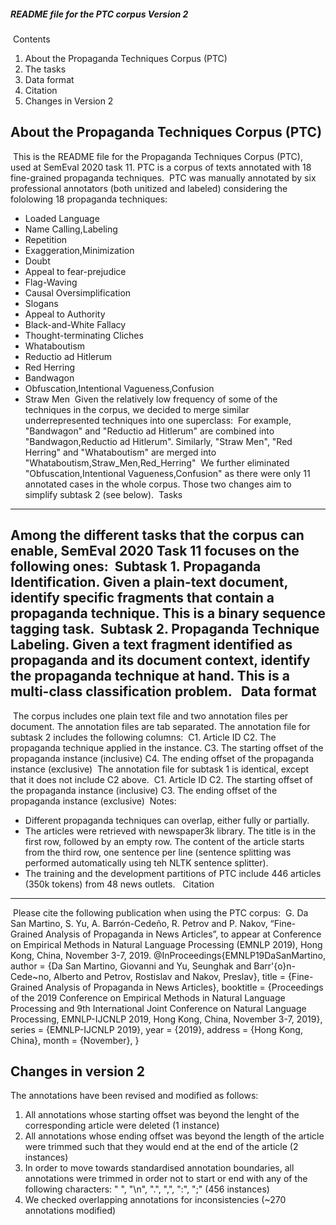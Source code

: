 ##### README file for the PTC corpus Version 2
​
Contents
​
1. About the Propaganda Techniques Corpus (PTC)
2. The tasks
3. Data format
4. Citation
5. Changes in Version 2


About the Propaganda Techniques Corpus (PTC)
--------------------------------------------
​
This is the README file for the Propaganda Techniques Corpus (PTC), used at SemEval 2020 task 11. PTC is a corpus of texts annotated with 18 fine-grained propaganda techniques.
​
PTC was manually annotated by six professional annotators (both unitized and labeled) considering the fololowing 18 propaganda techniques:
​
* Loaded Language
* Name Calling,Labeling
* Repetition
* Exaggeration,Minimization
* Doubt
* Appeal to fear-prejudice
* Flag-Waving
* Causal Oversimplification
* Slogans
* Appeal to Authority
* Black-and-White Fallacy
* Thought-terminating Cliches
* Whataboutism
* Reductio ad Hitlerum
* Red Herring
* Bandwagon
* Obfuscation,Intentional Vagueness,Confusion
* Straw Men
​
Given the relatively low frequency of some of the techniques in the corpus, we decided to merge similar underrepresented techniques into one superclass:
​
For example, "Bandwagon" and "Reductio ad Hitlerum" are combined into "Bandwagon,Reductio ad Hitlerum".
Similarly, "Straw Men", "Red Herring" and "Whataboutism" are merged into "Whataboutism,Straw_Men,Red_Herring"
​
We further eliminated "Obfuscation,Intentional Vagueness,Confusion" as there were only 11 annotated cases in the whole corpus. Those two changes aim to simplify subtask 2 (see below). 
​
Tasks
--------------------------------------------
Among the different tasks that the corpus can enable, SemEval 2020 Task 11 focuses on the following ones:
​
Subtask 1. Propaganda Identification.
Given a plain-text document, identify specific fragments that contain a propaganda technique. This is a binary sequence tagging task.
​
Subtask 2. Propaganda Technique Labeling.
Given a text fragment identified as propaganda and its document context, identify the propaganda technique at hand. This is a multi-class classification problem.
​
​
Data format
--------------------------------------------
​
The corpus includes one plain text file and two annotation files per document. The annotation files are tab separated. The annotation file for subtask 2 includes the following columns:
​
C1. Article ID
C2. The propaganda technique applied in the instance.
C3. The starting offset of the propaganda instance (inclusive)
C4. The ending offset of the propaganda instance (exclusive)
​
The annotation file for subtask 1 is identical, except that it does not include C2 above.
​
C1. Article ID
C2. The starting offset of the propaganda instance (inclusive)
C3. The ending offset of the propaganda instance (exclusive)
​
Notes:
​
- Different propaganda techniques can overlap, either fully or partially.
- The articles were retrieved with newspaper3k library. The title is
in the first row, followed by an empty row. The content of the article
starts from the third row, one sentence per line (sentence splitting was
performed automatically using teh NLTK sentence splitter).
- The training and the development partitions of PTC include 446 articles (350k tokens) from 48 news outlets.
​
​
Citation 
--------------------------------------------
​
Please cite the following publication when using the PTC corpus:
​
G. Da San Martino, S. Yu, A. Barrón-Cedeño, R. Petrov and P. Nakov, “Fine-Grained Analysis of Propaganda in News Articles”, to appear at Conference on Empirical Methods in Natural Language Processing (EMNLP 2019), Hong Kong, China, November 3-7, 2019.
​
@InProceedings{EMNLP19DaSanMartino,
author = {Da San Martino, Giovanni and
Yu, Seunghak and
Barr\'{o}n-Cede\~no, Alberto and
Petrov, Rostislav and
Nakov, Preslav},
title = {Fine-Grained Analysis of Propaganda in News Articles},
booktitle = {Proceedings of the 2019 Conference on Empirical Methods in Natural Language Processing and 9th International Joint Conference on Natural Language Processing, EMNLP-IJCNLP 2019, Hong Kong, China, November 3-7, 2019},
series = {EMNLP-IJCNLP 2019},
year = {2019},
address = {Hong Kong, China},
month = {November},
}



Changes in version 2
--------------------------------------------

The annotations have been revised and modified as follows:

1) All annotations whose starting offset was beyond the lenght of the corresponding article were deleted (1 instance)
2) All annotations whose ending offset was beyond the length of the article were trimmed such that they would end at the end of the article (2 instances)
3) In order to move towards standardised annotation boundaries, 
   all annotations were trimmed in order not to start or end with any of the following characters: " ", "\n", ".", ",", ":", ";" (456 instances)
4) We checked overlapping annotations for inconsistencies (~270 annotations modified) 

